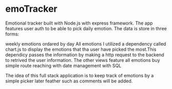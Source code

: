 # emoTracker
Emotional tracker built with Node.js with express framework.
The app features user auth to be able to pick daily emotion. 
The data is store in three forms: 

weekly emotions ordared by day 
All emotions 
I utilized a dependency called chart.js to display the emotions that tha user have picked the most.This dependicy passes the information by making a http request to the backend to retrived the user information. The other views feature all emotions buy simple route reaching with date management with SQL

The idea of this full stack application is to keep track of emotions by a simple picker 
later feather such as comments will be added.


